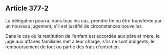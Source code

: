 Article 377-2
----
La délégation pourra, dans tous les cas, prendre fin ou être transférée par un
nouveau jugement, s'il est justifié de circonstances nouvelles.

Dans le cas où la restitution de l'enfant est accordée aux père et mère, le juge
aux affaires familiales met à leur charge, s'ils ne sont indigents, le
remboursement de tout ou partie des frais d'entretien.
